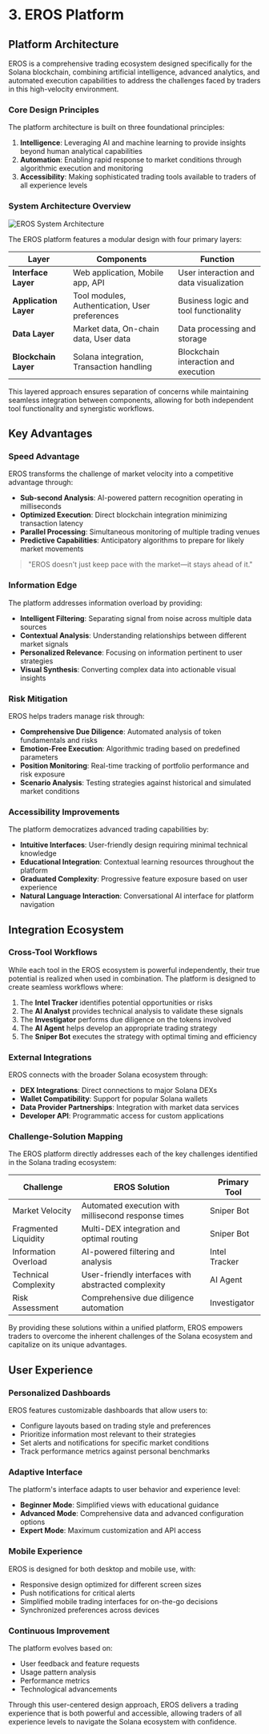 # 3. EROS Platform

## Platform Architecture

EROS is a comprehensive trading ecosystem designed specifically for the Solana blockchain, combining artificial intelligence, advanced analytics, and automated execution capabilities to address the challenges faced by traders in this high-velocity environment.

### Core Design Principles

The platform architecture is built on three foundational principles:

1. **Intelligence**: Leveraging AI and machine learning to provide insights beyond human analytical capabilities
2. **Automation**: Enabling rapid response to market conditions through algorithmic execution and monitoring
3. **Accessibility**: Making sophisticated trading tools available to traders of all experience levels

### System Architecture Overview

![EROS System Architecture](https://placeholder-for-architecture-diagram.com)

The EROS platform features a modular design with four primary layers:

| Layer | Components | Function |
|-------|------------|----------|
| **Interface Layer** | Web application, Mobile app, API | User interaction and data visualization |
| **Application Layer** | Tool modules, Authentication, User preferences | Business logic and tool functionality |
| **Data Layer** | Market data, On-chain data, User data | Data processing and storage |
| **Blockchain Layer** | Solana integration, Transaction handling | Blockchain interaction and execution |

This layered approach ensures separation of concerns while maintaining seamless integration between components, allowing for both independent tool functionality and synergistic workflows.

## Key Advantages

### Speed Advantage

EROS transforms the challenge of market velocity into a competitive advantage through:

- **Sub-second Analysis**: AI-powered pattern recognition operating in milliseconds
- **Optimized Execution**: Direct blockchain integration minimizing transaction latency
- **Parallel Processing**: Simultaneous monitoring of multiple trading venues
- **Predictive Capabilities**: Anticipatory algorithms to prepare for likely market movements

> "EROS doesn't just keep pace with the market—it stays ahead of it."

### Information Edge

The platform addresses information overload by providing:

- **Intelligent Filtering**: Separating signal from noise across multiple data sources
- **Contextual Analysis**: Understanding relationships between different market signals
- **Personalized Relevance**: Focusing on information pertinent to user strategies
- **Visual Synthesis**: Converting complex data into actionable visual insights

### Risk Mitigation

EROS helps traders manage risk through:

- **Comprehensive Due Diligence**: Automated analysis of token fundamentals and risks
- **Emotion-Free Execution**: Algorithmic trading based on predefined parameters
- **Position Monitoring**: Real-time tracking of portfolio performance and risk exposure
- **Scenario Analysis**: Testing strategies against historical and simulated market conditions

### Accessibility Improvements

The platform democratizes advanced trading capabilities by:

- **Intuitive Interfaces**: User-friendly design requiring minimal technical knowledge
- **Educational Integration**: Contextual learning resources throughout the platform
- **Graduated Complexity**: Progressive feature exposure based on user experience
- **Natural Language Interaction**: Conversational AI interface for platform navigation

## Integration Ecosystem

### Cross-Tool Workflows

While each tool in the EROS ecosystem is powerful independently, their true potential is realized when used in combination. The platform is designed to create seamless workflows where:

1. The **Intel Tracker** identifies potential opportunities or risks
2. The **AI Analyst** provides technical analysis to validate these signals
3. The **Investigator** performs due diligence on the tokens involved
4. The **AI Agent** helps develop an appropriate trading strategy
5. The **Sniper Bot** executes the strategy with optimal timing and efficiency

### External Integrations

EROS connects with the broader Solana ecosystem through:

- **DEX Integrations**: Direct connections to major Solana DEXs
- **Wallet Compatibility**: Support for popular Solana wallets
- **Data Provider Partnerships**: Integration with market data services
- **Developer API**: Programmatic access for custom applications

### Challenge-Solution Mapping

The EROS platform directly addresses each of the key challenges identified in the Solana trading ecosystem:

| Challenge | EROS Solution | Primary Tool |
|-----------|---------------|--------------|
| Market Velocity | Automated execution with millisecond response times | Sniper Bot |
| Fragmented Liquidity | Multi-DEX integration and optimal routing | Sniper Bot |
| Information Overload | AI-powered filtering and analysis | Intel Tracker |
| Technical Complexity | User-friendly interfaces with abstracted complexity | AI Agent |
| Risk Assessment | Comprehensive due diligence automation | Investigator |

By providing these solutions within a unified platform, EROS empowers traders to overcome the inherent challenges of the Solana ecosystem and capitalize on its unique advantages.

## User Experience

### Personalized Dashboards

EROS features customizable dashboards that allow users to:

- Configure layouts based on trading style and preferences
- Prioritize information most relevant to their strategies
- Set alerts and notifications for specific market conditions
- Track performance metrics against personal benchmarks

### Adaptive Interface

The platform's interface adapts to user behavior and experience level:

- **Beginner Mode**: Simplified views with educational guidance
- **Advanced Mode**: Comprehensive data and advanced configuration options
- **Expert Mode**: Maximum customization and API access

### Mobile Experience

EROS is designed for both desktop and mobile use, with:

- Responsive design optimized for different screen sizes
- Push notifications for critical alerts
- Simplified mobile trading interfaces for on-the-go decisions
- Synchronized preferences across devices

### Continuous Improvement

The platform evolves based on:

- User feedback and feature requests
- Usage pattern analysis
- Performance metrics
- Technological advancements

Through this user-centered design approach, EROS delivers a trading experience that is both powerful and accessible, allowing traders of all experience levels to navigate the Solana ecosystem with confidence.
